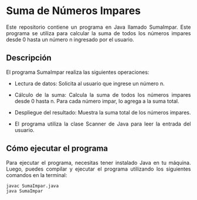 # Suma de Números Impares
<p align="justify"> Este repositorio contiene un programa en Java llamado SumaImpar. Este programa se utiliza para calcular la suma de todos los números impares desde 0 hasta un número n ingresado por el usuario.</p>

## Descripción
<p align="justify"> El programa SumaImpar realiza las siguientes operaciones:</p>

- <p align="justify"> Lectura de datos: Solicita al usuario que ingrese un número n.</p>

- <p align="justify"> Cálculo de la suma: Calcula la suma de todos los números impares desde 0 hasta n. Para cada número impar, lo agrega a la suma total.</p>

- <p align="justify"> Despliegue del resultado: Muestra la suma total de los números impares.</p>

- <p align="justify"> El programa utiliza la clase Scanner de Java para leer la entrada del usuario.</p>

## Cómo ejecutar el programa
<p align="justify"> Para ejecutar el programa, necesitas tener instalado Java en tu máquina. Luego, puedes compilar y ejecutar el programa utilizando los siguientes comandos en la terminal:</p>

````
javac SumaImpar.java
java SumaImpar
